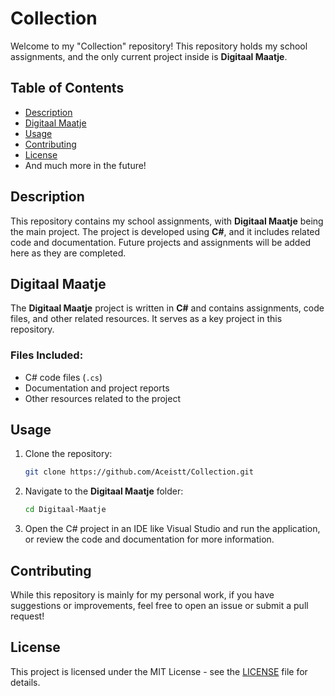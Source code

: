 # Collection

Welcome to my "Collection" repository! This repository holds my school assignments, and the only current project inside is **Digitaal Maatje**.

## Table of Contents

- [Description](#description)
- [Digitaal Maatje](#digitaal-maatje)
- [Usage](#usage)
- [Contributing](#contributing)
- [License](#license)
- And much more in the future!

## Description

This repository contains my school assignments, with **Digitaal Maatje** being the main project. The project is developed using **C#**, and it includes related code and documentation. Future projects and assignments will be added here as they are completed.

## Digitaal Maatje

The **Digitaal Maatje** project is written in **C#** and contains assignments, code files, and other related resources. It serves as a key project in this repository.

### Files Included:
- C# code files (`.cs`)
- Documentation and project reports
- Other resources related to the project

## Usage

1. Clone the repository:
    ```bash
    git clone https://github.com/Aceistt/Collection.git
    ```

2. Navigate to the **Digitaal Maatje** folder:
    ```bash
    cd Digitaal-Maatje
    ```

3. Open the C# project in an IDE like Visual Studio and run the application, or review the code and documentation for more information.

## Contributing

While this repository is mainly for my personal work, if you have suggestions or improvements, feel free to open an issue or submit a pull request!

## License

This project is licensed under the MIT License - see the [LICENSE](LICENSE) file for details.
